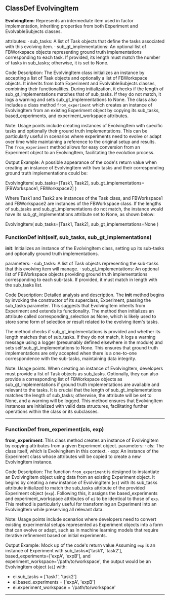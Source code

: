 ## ClassDef EvolvingItem
**EvolvingItem**: Represents an intermediate item used in factor implementation, inheriting properties from both Experiment and EvolvableSubjects classes.

attributes:
· sub_tasks: A list of Task objects that define the tasks associated with this evolving item.
· sub_gt_implementations: An optional list of FBWorkspace objects representing ground truth implementations corresponding to each task. If provided, its length must match the number of tasks in sub_tasks; otherwise, it is set to None.

Code Description: The EvolvingItem class initializes an instance by accepting a list of Task objects and optionally a list of FBWorkspace objects. It inherits from both Experiment and EvolvableSubjects classes, combining their functionalities. During initialization, it checks if the length of sub_gt_implementations matches that of sub_tasks. If they do not match, it logs a warning and sets sub_gt_implementations to None. The class also includes a class method `from_experiment` which creates an instance of EvolvingItem from an existing Experiment object by copying its sub_tasks, based_experiments, and experiment_workspace attributes.

Note: Usage points include creating instances of EvolvingItem with specific tasks and optionally their ground truth implementations. This can be particularly useful in scenarios where experiments need to evolve or adapt over time while maintaining a reference to the original setup and results. The `from_experiment` method allows for easy conversion from an Experiment object to an EvolvingItem, facilitating the evolution process.

Output Example: A possible appearance of the code's return value when creating an instance of EvolvingItem with two tasks and their corresponding ground truth implementations could be:

EvolvingItem(
    sub_tasks=[Task1, Task2],
    sub_gt_implementations=[FBWorkspace1, FBWorkspace2]
)

Where Task1 and Task2 are instances of the Task class, and FBWorkspace1 and FBWorkspace2 are instances of the FBWorkspace class. If the lengths of sub_tasks and sub_gt_implementations do not match, the instance would have its sub_gt_implementations attribute set to None, as shown below:

EvolvingItem(
    sub_tasks=[Task1, Task2],
    sub_gt_implementations=None
)
### FunctionDef __init__(self, sub_tasks, sub_gt_implementations)
**__init__**: Initializes an instance of the EvolvingItem class, setting up its sub-tasks and optionally ground truth implementations.

parameters:
· sub_tasks: A list of Task objects representing the sub-tasks that this evolving item will manage.
· sub_gt_implementations: An optional list of FBWorkspace objects providing ground truth implementations corresponding to each sub-task. If provided, it must match in length with the sub_tasks list.

Code Description: Detailed analysis and description.
The __init__ method begins by invoking the constructor of its superclass, Experiment, passing the sub_tasks parameter. This suggests that EvolvingItem inherits from Experiment and extends its functionality. The method then initializes an attribute called corresponding_selection as None, which is likely used to store some form of selection or result related to the evolving item's tasks.

The method checks if sub_gt_implementations is provided and whether its length matches that of sub_tasks. If they do not match, it logs a warning message using a logger (presumably defined elsewhere in the module) and sets self.sub_gt_implementations to None. This ensures that ground truth implementations are only accepted when there is a one-to-one correspondence with the sub-tasks, maintaining data integrity.

Note: Usage points.
When creating an instance of EvolvingItem, developers must provide a list of Task objects as sub_tasks. Optionally, they can also provide a corresponding list of FBWorkspace objects as sub_gt_implementations if ground truth implementations are available and relevant to the tasks. It is crucial that the length of sub_gt_implementations matches the length of sub_tasks; otherwise, the attribute will be set to None, and a warning will be logged. This method ensures that EvolvingItem instances are initialized with valid data structures, facilitating further operations within the class or its subclasses.
***
### FunctionDef from_experiment(cls, exp)
**from_experiment**: This class method creates an instance of EvolvingItem by copying attributes from a given Experiment object.
parameters:
· cls: The class itself, which is EvolvingItem in this context.
· exp: An instance of the Experiment class whose attributes will be copied to create a new EvolvingItem instance.

Code Description: The function `from_experiment` is designed to instantiate an EvolvingItem object using data from an existing Experiment object. It begins by creating a new instance of EvolvingItem (`ei`) with its sub_tasks attribute initialized to match the sub_tasks attribute of the provided Experiment object (`exp`). Following this, it assigns the based_experiments and experiment_workspace attributes of `ei` to be identical to those of `exp`. This method is particularly useful for transforming an Experiment into an EvolvingItem while preserving all relevant data.

Note: Usage points include scenarios where developers need to convert existing experimental setups represented as Experiment objects into a form that can evolve or adapt, such as in machine learning models that require iterative refinement based on initial experiments.

Output Example: Mock up of the code's return value
Assuming `exp` is an instance of Experiment with sub_tasks=['task1', 'task2'], based_experiments=['expA', 'expB'], and experiment_workspace='/path/to/workspace', the output would be an EvolvingItem object (`ei`) with:
- ei.sub_tasks = ['task1', 'task2']
- ei.based_experiments = ['expA', 'expB']
- ei.experiment_workspace = '/path/to/workspace'
***
